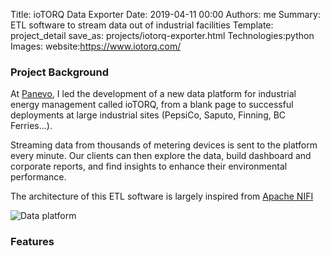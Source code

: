 Title: ioTORQ Data Exporter
Date: 2019-04-11 00:00
Authors: me
Summary: ETL software to stream data out of industrial facilities
Template: project_detail
save_as: projects/iotorq-exporter.html
Technologies:python
Images:
website:https://www.iotorq.com/

### Project Background

At [Panevo](https://www.panevo.com), I led the development of a new data platform for industrial energy management called ioTORQ, from a blank page to successful deployments at large industrial sites (PepsiCo, Saputo, Finning, BC Ferries...).

Streaming data from thousands of metering devices is sent to the platform every minute. Our clients can then explore the data, build dashboard and corporate reports, and find insights to enhance their environmental performance.

The architecture of this ETL software is largely inspired from [Apache NIFI](https://nifi.apache.org/)

![Data platform](/images/projects/ioTORQ/dataplatform.jpg)

### Features




